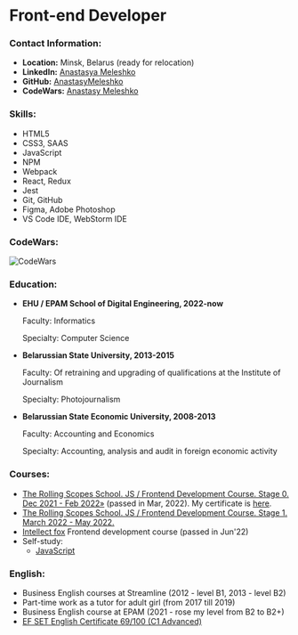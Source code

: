 # Front-end Developer

### Contact Information:

* **Location:** Minsk, Belarus (ready for relocation)
* **LinkedIn:** [Anastasya Meleshko](https://www.linkedin.com/in/anastasya-meleshko-6104a8191/)
* **GitHub:** [AnastasyMeleshko](https://github.com/AnastasyMeleshko)
* **CodeWars:** [Anastasy Meleshko](https://www.codewars.com/users/AnastasyMeleshko)

### Skills:

* HTML5
* CSS3, SAAS
* JavaScript
* NPM
* Webpack 
* React, Redux 
* Jest
* Git, GitHub
* Figma, Adobe Photoshop
* VS Code IDE, WebStorm IDE

### CodeWars:

![CodeWars](https://www.codewars.com/users/rsschool_15fc3ad88c3c9562/badges/large)

### Education:

* **EHU / EPAM School of Digital Engineering, 2022-now**

    Faculty: Informatics
    
    Specialty: Computer Science

* **Belarussian State University, 2013-2015**

    Faculty: Of retraining and upgrading of
    qualifications at the Institute of Journalism

    Specialty: Photojournalism


* **Belarussian State Economic University, 2008-2013**

  Faculty: Accounting and Economics

  Specialty: Accounting, analysis and audit
  in foreign economic activity

### Courses:

* [The Rolling Scopes School. JS / Frontend Development Course. Stage 0. Dec 2021 - Feb 2022»](https://rs.school/js-stage0/) (passed in Mar, 2022). My certificate is [here](https://app.rs.school/certificate/e1n49i77).
* [The Rolling Scopes School. JS / Frontend Development Course. Stage 1. March 2022 - May 2022.](https://rs.school/js/)
* [Intellect fox](https://intellectfox.by) Frontend development course (passed in Jun'22)
* Self-study:
  * [JavaScript](https://learn.javascript.ru/)

### English:

* Business English courses at Streamline (2012 - level B1, 2013 - level B2)
* Part-time work as a tutor for adult girl (from 2017 till 2019)
* Business English course at EPAM (2021 - rose my level from B2 to B2+)
* [EF SET English Certificate 69/100 (C1 Advanced)](https://www.efset.org/cert/AJ9EZd)


